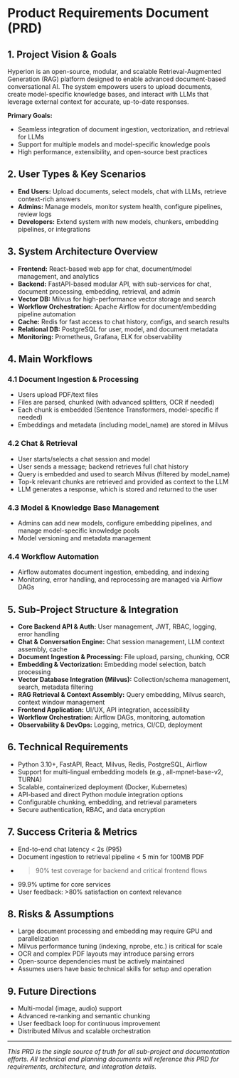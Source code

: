 # Product Requirements Document (PRD)

## 1. Project Vision & Goals
Hyperion is an open-source, modular, and scalable Retrieval-Augmented Generation (RAG) platform designed to enable advanced document-based conversational AI. The system empowers users to upload documents, create model-specific knowledge bases, and interact with LLMs that leverage external context for accurate, up-to-date responses.

**Primary Goals:**
- Seamless integration of document ingestion, vectorization, and retrieval for LLMs
- Support for multiple models and model-specific knowledge pools
- High performance, extensibility, and open-source best practices

## 2. User Types & Key Scenarios
- **End Users:** Upload documents, select models, chat with LLMs, retrieve context-rich answers
- **Admins:** Manage models, monitor system health, configure pipelines, review logs
- **Developers:** Extend system with new models, chunkers, embedding pipelines, or integrations

## 3. System Architecture Overview
- **Frontend:** React-based web app for chat, document/model management, and analytics
- **Backend:** FastAPI-based modular API, with sub-services for chat, document processing, embedding, retrieval, and admin
- **Vector DB:** Milvus for high-performance vector storage and search
- **Workflow Orchestration:** Apache Airflow for document/embedding pipeline automation
- **Cache:** Redis for fast access to chat history, configs, and search results
- **Relational DB:** PostgreSQL for user, model, and document metadata
- **Monitoring:** Prometheus, Grafana, ELK for observability

## 4. Main Workflows
### 4.1 Document Ingestion & Processing
- Users upload PDF/text files
- Files are parsed, chunked (with advanced splitters, OCR if needed)
- Each chunk is embedded (Sentence Transformers, model-specific if needed)
- Embeddings and metadata (including model_name) are stored in Milvus

### 4.2 Chat & Retrieval
- User starts/selects a chat session and model
- User sends a message; backend retrieves full chat history
- Query is embedded and used to search Milvus (filtered by model_name)
- Top-k relevant chunks are retrieved and provided as context to the LLM
- LLM generates a response, which is stored and returned to the user

### 4.3 Model & Knowledge Base Management
- Admins can add new models, configure embedding pipelines, and manage model-specific knowledge pools
- Model versioning and metadata management

### 4.4 Workflow Automation
- Airflow automates document ingestion, embedding, and indexing
- Monitoring, error handling, and reprocessing are managed via Airflow DAGs

## 5. Sub-Project Structure & Integration
- **Core Backend API & Auth:** User management, JWT, RBAC, logging, error handling
- **Chat & Conversation Engine:** Chat session management, LLM context assembly, cache
- **Document Ingestion & Processing:** File upload, parsing, chunking, OCR
- **Embedding & Vectorization:** Embedding model selection, batch processing
- **Vector Database Integration (Milvus):** Collection/schema management, search, metadata filtering
- **RAG Retrieval & Context Assembly:** Query embedding, Milvus search, context window management
- **Frontend Application:** UI/UX, API integration, accessibility
- **Workflow Orchestration:** Airflow DAGs, monitoring, automation
- **Observability & DevOps:** Logging, metrics, CI/CD, deployment

## 6. Technical Requirements
- Python 3.10+, FastAPI, React, Milvus, Redis, PostgreSQL, Airflow
- Support for multi-lingual embedding models (e.g., all-mpnet-base-v2, TURNA)
- Scalable, containerized deployment (Docker, Kubernetes)
- API-based and direct Python module integration options
- Configurable chunking, embedding, and retrieval parameters
- Secure authentication, RBAC, and data encryption

## 7. Success Criteria & Metrics
- End-to-end chat latency < 2s (P95)
- Document ingestion to retrieval pipeline < 5 min for 100MB PDF
- >90% test coverage for backend and critical frontend flows
- 99.9% uptime for core services
- User feedback: >80% satisfaction on context relevance

## 8. Risks & Assumptions
- Large document processing and embedding may require GPU and parallelization
- Milvus performance tuning (indexing, nprobe, etc.) is critical for scale
- OCR and complex PDF layouts may introduce parsing errors
- Open-source dependencies must be actively maintained
- Assumes users have basic technical skills for setup and operation

## 9. Future Directions
- Multi-modal (image, audio) support
- Advanced re-ranking and semantic chunking
- User feedback loop for continuous improvement
- Distributed Milvus and scalable orchestration

---

*This PRD is the single source of truth for all sub-project and documentation efforts. All technical and planning documents will reference this PRD for requirements, architecture, and integration details.* 